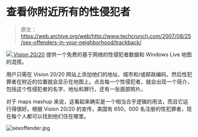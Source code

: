 # 查看你附近所有的性侵犯者

> 原文：<https://web.archive.org/web/http://www.techcrunch.com/2007/08/25/sex-offenders-in-your-neighborhood/trackback/>

[![](img/b7fd5100d2985a5e08a40a2d070f5239.png) ](https://web.archive.org/web/20101017105148/http://www.thevision2020.com/) [Vision 20/20](https://web.archive.org/web/20101017105148/http://www.thevision2020.com/) 提供一个免费的基于网络的性侵犯者数据和 Windows Live 地图的混搭。

用户只需在 Vision 20/20 网站上添加他们的地址、城市和/或邮政编码，然后性犯罪者在附近的位置就会显示在地图上。点击每一个性侵犯者，就会出现一个简介，包括这个性侵犯者的名字、地址和罪行，还有一张面部照片。

对于 maps mashup 来说，这看起来确实是一个相当合乎逻辑的用法，而且它运行得很好。根据 Vision 20/20 的宣传，美国有 650，000 名注册的性犯罪者，现在每个人都可以找到他们住在哪里。

![sexoffender.jpg](img/30e2a819154882fb008ab645bbc04a27.png)